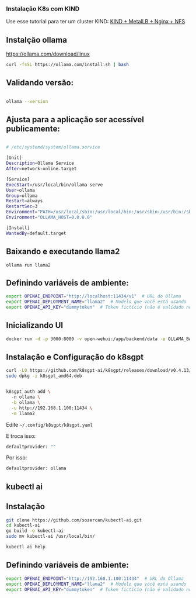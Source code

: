 ### Instalação K8s com KIND

Use esse tutorial para ter um cluster KIND: [KIND + MetalLB + Nginx + NFS
](https://github.com/silvemerson/kind-infra-lab)


## Instalção ollama

https://ollama.com/download/linux

```bash
curl -fsSL https://ollama.com/install.sh | bash
```
## Validando versão:


```bash

ollama --version

```

## Ajusta para a aplicação ser acessível publicamente:

```bash

# /etc/systemd/system/ollama.service

[Unit]
Description=Ollama Service
After=network-online.target

[Service]
ExecStart=/usr/local/bin/ollama serve
User=ollama
Group=ollama
Restart=always
RestartSec=3
Environment="PATH=/usr/local/sbin:/usr/local/bin:/usr/sbin:/usr/bin:/sbin:/bin:/usr/games:/usr/local/games:/snap/bin"
Environment="OLLAMA_HOST=0.0.0.0"

[Install]
WantedBy=default.target

```

## Baixando e executando llama2

```
ollama run llama2
```
## Definindo variáveis de ambiente:

```bash
export OPENAI_ENDPOINT="http://localhost:11434/v1"  # URL do Ollama
export OPENAI_DEPLOYMENT_NAME="llama2"  # Modelo que você está usando
export OPENAI_API_KEY="dummytoken"  # Token fictício (não é validado no Ollama)

```

## Inicializando UI

```bash
docker run -d -p 3000:8080 -v open-webui:/app/backend/data -e OLLAMA_BASE_URL=http://192.168.1.100:11434 -e OPENAI_ENDPOINT="http://localhost:11434/v1" -e OPENAI_DEPLOYMENT_NAME="codellama" -e OPENAI_API_KEY="dummytoken" --name open-webui --restart always ghcr.io/open-webui/open-webui:main
```


## Instalação e Configuração do k8sgpt

```bash
curl -LO https://github.com/k8sgpt-ai/k8sgpt/releases/download/v0.4.13/k8sgpt_amd64.deb
sudo dpkg -i k8sgpt_amd64.deb
```

```bash

k8sgpt auth add \                                            
  -n ollama \
  -b ollama \
  -u http://192.168.1.100:11434 \
  -m llama2


```
Edite `~/.config/k8sgpt/k8sgpt.yaml`

E troca isso:

```bash
defaultprovider: ""

```
Por isso:

```bash
defaultprovider: ollama
```

## kubectl ai

## Instalação

```bash
git clone https://github.com/sozercan/kubectl-ai.git
cd kubectl-ai
go build -o kubectl-ai
sudo mv kubectl-ai /usr/local/bin/

kubectl ai help
```


## Definindo variáveis de ambiente:

```bash
export OPENAI_ENDPOINT="http://192.168.1.100:11434"  # URL do Ollama
export OPENAI_DEPLOYMENT_NAME="llama2"  # Modelo que você está usando
export OPENAI_API_KEY="dummytoken"  # Token fictício (não é validado no Ollama)
